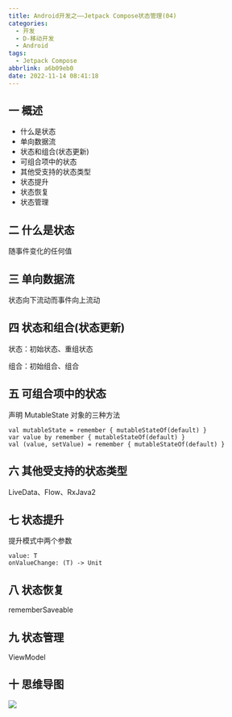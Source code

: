 ```yaml
---
title: Android开发之——Jetpack Compose状态管理(04)
categories:
  - 开发
  - D-移动开发
  - Android
tags:
  - Jetpack Compose
abbrlink: a6b09eb0
date: 2022-11-14 08:41:18
---
```

## 一 概述

* 什么是状态
* 单向数据流
* 状态和组合(状态更新)
* 可组合项中的状态
* 其他受支持的状态类型
* 状态提升
* 状态恢复
* 状态管理

<!--more-->

## 二 什么是状态

随事件变化的任何值

## 三 单向数据流

状态向下流动而事件向上流动

## 四 状态和组合(状态更新)

状态：初始状态、重组状态

组合：初始组合、组合

## 五 可组合项中的状态

声明 MutableState 对象的三种方法

```
val mutableState = remember { mutableStateOf(default) }
var value by remember { mutableStateOf(default) }
val (value, setValue) = remember { mutableStateOf(default) }
```

## 六 其他受支持的状态类型

LiveData、Flow、RxJava2

## 七 状态提升

提升模式中两个参数

```
value: T
onValueChange: (T) -> Unit
```

## 八 状态恢复

rememberSaveable

## 九 状态管理

ViewModel

## 十 思维导图

![][1]


[1]:https://cdn.staticaly.com/gh/PGzxc/CDN/master/blog-android/Jetpack-Compose-04.png